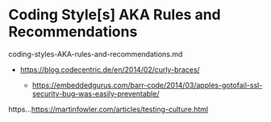  # Coding Style[s] AKA Rules and Recommendations

coding-styles-AKA-rules-and-recommendations.md

 
*   https://blog.codecentric.de/en/2014/02/curly-braces/

    *   https://embeddedgurus.com/barr-code/2014/03/apples-gotofail-ssl-security-bug-was-easily-preventable/

https...https://martinfowler.com/articles/testing-culture.html

